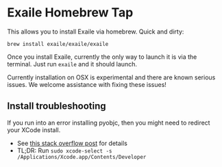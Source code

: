 Exaile Homebrew Tap
===================

This allows you to install Exaile via homebrew. Quick and dirty:

    brew install exaile/exaile/exaile

Once you install Exaile, currently the only way to launch it is via
the terminal. Just run `exaile` and it should launch.

Currently installation on OSX is experimental and there are known serious
issues. We welcome assistance with fixing these issues!

Install troubleshooting
-----------------------

If you run into an error installing pyobjc, then you might need to redirect
your XCode install.

* See [this stack overflow post](https://stackoverflow.com/questions/17980759/xcode-select-active-developer-directory-error/17980786#17980786) for details
* TL;DR: Run `sudo xcode-select -s /Applications/Xcode.app/Contents/Developer`